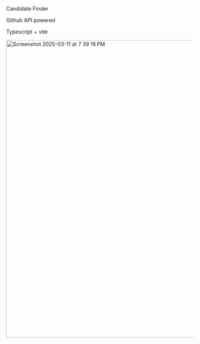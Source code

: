 Candidate Finder

Github API powered

Typescript + vite

<img width="797" alt="Screenshot 2025-03-11 at 7 39 16 PM" src="https://github.com/user-attachments/assets/2b5768d1-a569-4fc8-a72d-6fff726c4ab4" />
